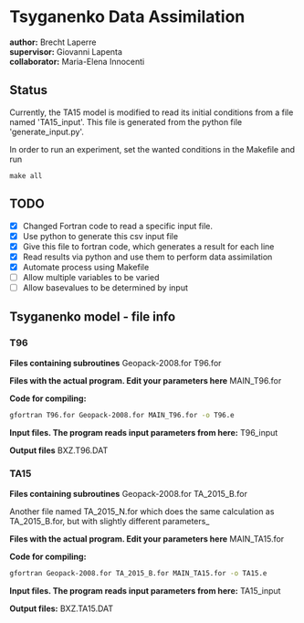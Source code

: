 # Tsyganenko Data Assimilation

__author:__ Brecht Laperre  
__supervisor:__ Giovanni Lapenta  
__collaborator:__ Maria-Elena Innocenti

## Status

Currently, the TA15 model is modified to read its initial conditions from a file named 'TA15_input'. This file is generated from the python file 'generate_input.py'. 

In order to run an experiment, set the wanted conditions in the Makefile and run 
```
make all
```

## TODO

- [x] Changed Fortran code to read a specific input file.
- [x] Use python to generate this csv input file
- [x] Give this file to fortran code, which generates a result for each line
- [x] Read results via python and use them to perform data assimilation
- [x] Automate process using Makefile
- [ ] Allow multiple variables to be varied
- [ ] Allow basevalues to be determined by input

## Tsyganenko model - file info

### T96
__Files containing subroutines__
Geopack-2008.for
T96.for

__Files with the actual program. Edit your parameters here__
MAIN_T96.for

__Code for compiling:__

```bash
gfortran T96.for Geopack-2008.for MAIN_T96.for -o T96.e
```
__Input files. The program reads input parameters from here:__
T96_input

__Output files__
BXZ.T96.DAT

### TA15

__Files containing subroutines__
Geopack-2008.for
TA_2015_B.for

Another file named TA_2015_N.for which does the same calculation as TA_2015_B.for, but with slightly different parameters_

__Files with the actual program. Edit your parameters here__
MAIN_TA15.for

__Code for compiling:__

```bash
gfortran Geopack-2008.for TA_2015_B.for MAIN_TA15.for -o TA15.e
```

__Input files. The program reads input parameters from here:__ TA15_input

__Output files:__
BXZ.TA15.DAT

